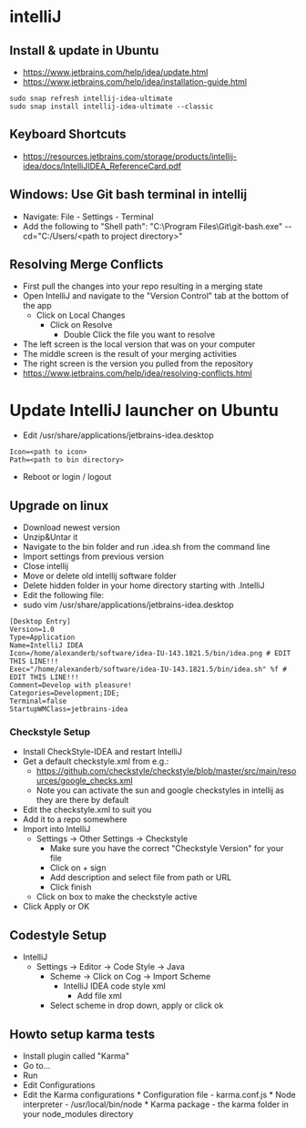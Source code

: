 # intelliJ

## Install & update in Ubuntu
* https://www.jetbrains.com/help/idea/update.html
* https://www.jetbrains.com/help/idea/installation-guide.html
```
sudo snap refresh intellij-idea-ultimate
sudo snap install intellij-idea-ultimate --classic
```
## Keyboard Shortcuts
* https://resources.jetbrains.com/storage/products/intellij-idea/docs/IntelliJIDEA_ReferenceCard.pdf

## Windows: Use Git bash terminal in intellij
* Navigate: File - Settings - Terminal
* Add the following to "Shell path": "C:\Program Files\Git\git-bash.exe" --cd="C:/Users/\<path to project directory\>"

## Resolving Merge Conflicts
* First pull the changes into your repo resulting in a merging state
* Open IntelliJ and navigate to the "Version Control" tab at the bottom of the app
  * Click on Local Changes
    * Click on Resolve
      * Double Click the file you want to resolve
* The left screen is the local version that was on your computer
* The middle screen is the result of your merging activities
* The right screen is the version you pulled from the repository
* https://www.jetbrains.com/help/idea/resolving-conflicts.html

# Update IntelliJ launcher on Ubuntu
* Edit /usr/share/applications/jetbrains-idea.desktop
```
Icon=<path to icon>
Path=<path to bin directory>
```
* Reboot or login / logout

## Upgrade on linux
* Download newest version
* Unzip&Untar it
* Navigate to the bin folder and run .idea.sh from the command line
* Import settings from previous version
* Close intellij
* Move or delete old intellij software folder
* Delete hidden folder in your home directory starting with .IntelliJ<IDEA VERSION>
* Edit the following file:
 * sudo vim /usr/share/applications/jetbrains-idea.desktop
```
[Desktop Entry]
Version=1.0
Type=Application
Name=IntelliJ IDEA
Icon=/home/alexanderb/software/idea-IU-143.1821.5/bin/idea.png # EDIT THIS LINE!!!
Exec="/home/alexanderb/software/idea-IU-143.1821.5/bin/idea.sh" %f # EDIT THIS LINE!!!
Comment=Develop with pleasure!
Categories=Development;IDE;
Terminal=false
StartupWMClass=jetbrains-idea
```

### Checkstyle Setup
* Install CheckStyle-IDEA and restart IntelliJ
* Get a default checkstyle.xml from e.g.:
  * https://github.com/checkstyle/checkstyle/blob/master/src/main/resources/google_checks.xml
  * Note you can activate the sun and google checkstyles in intellij as they are there by default
* Edit the checkstyle.xml to suit you
* Add it to a repo somewhere
* Import into IntelliJ
  * Settings -> Other Settings -> Checkstyle
    * Make sure you have the correct "Checkstyle Version" for your file
    * Click on + sign
    * Add description and select file from path or URL
    * Click finish
  * Click on box to make the checkstyle active
* Click Apply or OK  

## Codestyle Setup
* IntelliJ
  * Settings -> Editor -> Code Style -> Java
    * Scheme -> Click on Cog -> Import Scheme
      * IntelliJ IDEA code style xml
        * Add file xml
    * Select scheme in drop down, apply or click ok    


## Howto setup karma tests
* Install plugin called "Karma"
* Go to...
 * Run
  * Edit Configurations
   * Edit the Karma configurations
    * Configuration file - karma.conf.js
    * Node interpreter - /usr/local/bin/node
    * Karma package - the karma folder in your node_modules directory
